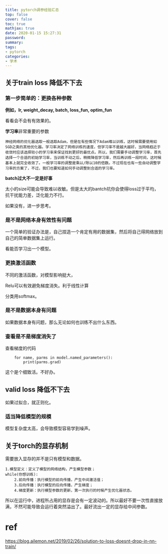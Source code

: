 ```yaml
---
title: pytorch调参经验汇总
top: false
cover: false
toc: true
mathjax: true
date: 2020-01-15 15:27:31
password:
summary:
tags:
- pytorch
categories:
- 学术
---
```

## 关于train loss 降低不下去



### 第一步简单的：更换各种参数

**例如，lr, weight_decay, batch,  loss_fun, optim_fun**

看看会不会有有效果的。



**学习率**非常重要的参数

```
神经网络的优化器选取一般选取Adam，但是在有些情况下Adam难以训练，这时候需要使用如SGD之类的其他优化器。学习率决定了网络训练的速度，但学习率不是越大越好，当网络趋近于收敛时应该选择较小的学习率来保证找到更好的最优点。所以，我们需要手动调整学习率，首先选择一个合适的初始学习率，当训练不动之后，稍微降低学习率，然后再训练一段时间，这时候基本上就完全收敛了。一般学习率的调整是乘以/除以10的倍数。不过现在也有一些自动调整学习率的方案了，不过，我们也要知道如何手动调整到合适的学习率。
```

**batch过大不一定是好事**

太小的size可能会导致难以收敏。但是太大的bantch坑你会使得loss过于平均，抗干扰能力差，泛化能力不行。



如果没有，进一步思考。

### 是不是网络本身有效性有问题

一个简单的验证办法是，自己捏造一个肯定有用的数据集，然后将自己得网络放到自己的简单数据集上运行。

看能否学习出一个模型。



### 更换激活函数

不同的激活函数，对模型影响挺大，

Relu可以有效避免梯度消失。利于线性计算

分类用softmax。





### 是不是数据本身有问题

如果数据本身有问题，那么无论如何也训练不出什么东西。



### 查看是不是梯度消失了

查看梯度的代码

```
    for name, parms in model.named_parameters(): 
        print(parms.grad)
```

这个是个细致活。不好办。





## valid loss 降低不下去

如果过拟合，就正则化。

### 适当降低模型的规模

模型复杂度太高，会导致模型容易学到噪声。




## 关于torch的显存机制
需要放入显存的并不是只有模型和数据。
```
1.模型定义：定义了模型的网络结构，产生模型参数；
while(你想训练):
    2.前向传播：执行模型的前向传播，产生中间激活值；
    3.后向传播：执行模型的后向传播，产生梯度；
    4.梯度更新：执行模型参数的更新，第一次执行的时候产生优化器状态。
```
所以在运行中，进程所占用的显存是会有一定波动的。所以最好不要一次性直接放满，不然可能导致会运行着突然溢出了。最好流出一定的显存给中间参数。




# ref

https://blog.ailemon.net/2019/02/26/solution-to-loss-doesnt-drop-in-nn-train/
